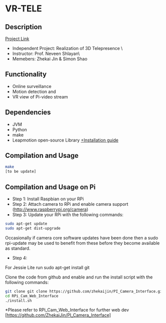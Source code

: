 # VR-TELE

## Description ##
[Project Link](https://engfac.cooper.edu/nshlayan/692) 
* Independent Project: Realization of 3D Telepresence \
* Instructor: Prof. Neveen Shlayan\
* Memebers: Zhekai Jin & Simon Shao

## Functionality ##
* Online surveillance 
* Motion detection and 
* VR view of Pi-video stream

## Dependencies ##
* JVM
* Python
* make
* Leapmotion open-source Library 
[+Installation guide](https://github.com/ZhekaiJin/VR-TELE/blob/master/src/README.md)

## Compilation and Usage ##
```bash
make
[to be update]
```

## Compilation and Usage on Pi ##
* Step 1: Install Raspbian on your RPi
* Step 2: Attach camera to RPi and enable camera support (http://www.raspberrypi.org/camera)
* Step 3: Update your RPi with the following commands:
```bash
sudo apt-get update
sudo apt-get dist-upgrade
```
Occasionally if camera core software updates have been done then a sudo rpi-update may be used to benefit from these before they become available as standard.

* Step 4:

For Jessie Lite run sudo apt-get install git

Clone the code from github and enable and run the install script with the following commands:
```bash
git clone git clone https://github.com/zhekaijin/PI_Camera_Interface.git
cd RPi_Cam_Web_Interface
./install.sh
```
*Please refer to RPi_Cam_Web_Interface for further web dev [https://github.com/ZhekaiJin/PI_Camera_Interface]
